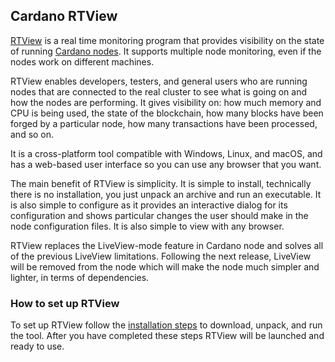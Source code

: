 ## Cardano RTView
[RTView](https://github.com/input-output-hk/cardano-rt-view.md) is a real time monitoring program that provides visibility on the state of running [Cardano nodes](https://github.com/input-output-hk/cardano-node/). It supports multiple node monitoring, even if the nodes work on different machines. 

RTView enables developers, testers, and general users who are running nodes that are connected to the real cluster to see what is going on and how the nodes are performing. It gives visibility on: how much memory and CPU is being used, the state of the blockchain, how many blocks have been forged by a particular node, how many transactions have been processed, and so on.

It is a cross-platform tool compatible with Windows, Linux, and macOS, and 
has a web-based user interface so you can use any browser that you want.

The main benefit of RTView is simplicity. It is simple to install, technically there is no installation, you just unpack an archive and run an executable. It is also simple to configure as it provides an interactive dialog for its configuration and shows particular changes the user should make in the node configuration files. It is also simple to view with any browser.

RTView replaces the LiveView-mode feature in Cardano node and solves all of the previous LiveView limitations. Following the next release, LiveView will be removed from the node which will make the node much simpler and lighter, in terms of dependencies. 

### How to set up RTView
To set up RTView follow the [installation steps](https://github.com/input-output-hk/cardano-rt-view/blob/master/doc/getting-started/install.md) to download, unpack, and run the tool. After you have completed these steps RTView will be launched and ready to use.

